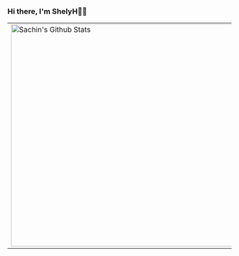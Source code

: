 ### Hi there, I'm ShelyH👋✨

<!--
**ShelyH/ShelyH** is a ✨ _special_ ✨ repository because its `README.md` (this file) appears on your GitHub profile.

Here are some ideas to get you started:

- 🔭 I’m currently working on ...
- 🌱 I’m currently learning ...
- 👯 I’m looking to collaborate on ...
- 🤔 I’m looking for help with ...
- 💬 Ask me about ...
- 📫 How to reach me: ...
- 😄 Pronouns: ...
- ⚡ Fun fact: ...
-->
<table>
  <tbody>
    <tr>
      <td><img alt="Sachin's Github Stats" src="https://github-readme-stats.vercel.app/api?username=ShelyH&show_icons=true&theme=radical&count_private=true" width="500px"/></td>
<!--        <td><img alt="Sachin's Repo Card" src="https://github-readme-stats-one-bice.vercel.app/api/top-langs/?username=ShelyH&layout=compact&theme=radical&role=OWNER,ORGANIZATION_MEMBER,COLLABORATOR" width="500px"/></td> -->
    </tr>
  </tbody>
</table>
